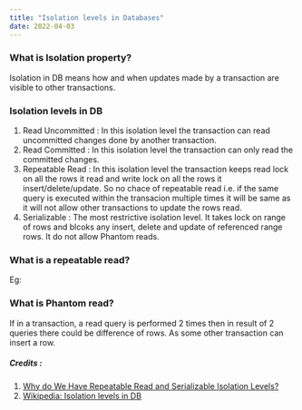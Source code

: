 ```yaml
---
title: "Isolation levels in Databases"
date: 2022-04-03
---
```


### What is Isolation property?
Isolation in DB means how and when updates made by a transaction are visible to other transactions.

### Isolation levels in DB
1. Read Uncommitted : In this isolation level the transaction can read uncommitted changes done by another transaction.
2. Read Committed : In this isolation level the transaction can only read the committed changes.
3. Repeatable Read : In this isolation level the transaction keeps read lock on all the rows it read and write lock on all the rows it insert/delete/update. So no chace of repeatable read i.e. if the same query is executed within the transacion multiple times it will be same as it will not allow other transactions to update the rows read.
4. Serializable : The most restrictive isolation level. It takes lock on range of rows and blcoks any insert, delete and update of referenced range rows. It do not allow Phantom reads.

### What is a repeatable read?
Eg: 

### What is Phantom read? 
If in a transaction, a read query is performed 2 times then in result of 2 queries there could be difference of rows. As some other transaction can insert a row.

##### Credits :  
1. [Why do We Have Repeatable Read and Serializable Isolation Levels?](https://www.youtube.com/watch?v=xR70UlE_xbo)
2. [Wikipedia: Isolation levels in DB](https://en.wikipedia.org/wiki/Isolation_(database_systems))
